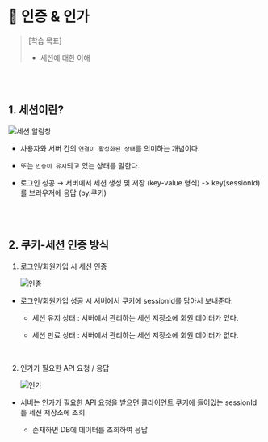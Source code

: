 # :microscope: 인증 & 인가

> [학습 목표]
> * 세션에 대한 이해

<br/><br/>

## 1. 세션이란?
![세션 알림창](https://teamsparta.notion.site/image/https%3A%2F%2Fs3-us-west-2.amazonaws.com%2Fsecure.notion-static.com%2Ff4618563-8fad-4376-b0fa-577f68a4d43e%2FUntitled.png?id=8025d0c4-b871-4f83-940d-a43b71c1ae1c&table=block&spaceId=83c75a39-3aba-4ba4-a792-7aefe4b07895&width=1030&userId=&cache=v2)

* 사용자와 서버 간의 `연결이 활성화된 상태`를 의미하는 개념이다.

* 또는 `인증이 유지`되고 있는 상태를 말한다.

* 로그인 성공 → 서버에서 세션 생성 및 저장 (key-value 형식) -> key(sessionId)를 브라우저에 응답 (by.쿠키)

<br/><br/>

## 2. 쿠키-세션 인증 방식

1. 로그인/회원가입 시 세션 인증

    ![인증](https://teamsparta.notion.site/image/https%3A%2F%2Fs3-us-west-2.amazonaws.com%2Fsecure.notion-static.com%2Ffc876fd8-84a3-469b-9637-86067d28b068%2FUntitled.png?id=4b85f2c9-96ff-4578-bcbf-089a41e26c3f&table=block&spaceId=83c75a39-3aba-4ba4-a792-7aefe4b07895&width=1030&userId=&cache=v2)

* 로그인/회원가입 성공 시 서버에서 쿠키에 sessionId를 담아서 보내준다.

  * 세션 유지 상태 : 서버에서 관리하는 세션 저장소에 회원 데이터가 있다.

  * 세션 만료 상태 : 서버에서 관리하는 세션 저장소에 회원 데이터가 없다.

<br/>

2. 인가가 필요한 API 요청 / 응답

    ![인가](https://teamsparta.notion.site/image/https%3A%2F%2Fs3-us-west-2.amazonaws.com%2Fsecure.notion-static.com%2Fe970e3ca-7f30-4c53-8227-af10c264915c%2FUntitled.png?id=7e665bed-b578-48cf-97ba-bc3f77bec142&table=block&spaceId=83c75a39-3aba-4ba4-a792-7aefe4b07895&width=1030&userId=&cache=v2)

* 서버는 인가가 필요한 API 요청을 받으면 클라이언트 쿠키에 들어있는 sessionId를 세션 저장소에 조회

  * 존재하면 DB에 데이터를 조회하여 응답

